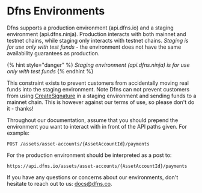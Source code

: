 # Dfns Environments

Dfns supports a production environment (api.dfns.io) and a staging environment (api.dfns.ninja). Production interacts with both mainnet and testnet chains, while staging only interacts with testnet chains. _Staging is for use only with test funds_ - the environment does not have the same availability guarantees as production.

{% hint style="danger" %}
_Staging environment (api.dfns.ninja) is for use only with test funds_
{% endhint %}

This constraint exists to prevent customers from accidentally moving real funds into the staging environment. Note Dfns can not prevent customers from using [CreateSignature](broken-reference) in a staging environment and sending funds to a mainnet chain. This is however against our terms of use, so please don't do it - thanks!

Throughout our documentation, assume that you should prepend the environment you want to interact with in front of the API paths given. For example:

`POST /assets/asset-accounts/{AssetAccountId}/payments`

For the production environment should be interpreted as a post to:

`https://api.dfns.io/assets/asset-accounts/{AssetAccountId}/payments`

If you have any questions or concerns about our environments, don't hesitate to reach out to us: [docs@dfns.co](https://email:docs@dfns.co).
